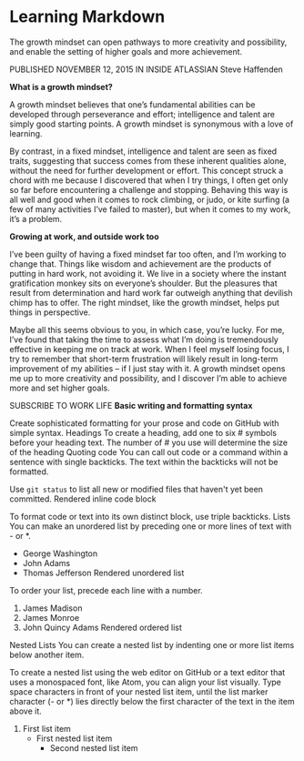 # Learning Markdown #
The growth mindset can open pathways to more creativity and possibility, and enable the setting of higher goals and more achievement.

PUBLISHED NOVEMBER 12, 2015 IN
INSIDE ATLASSIAN
Steve Haffenden

**What is a growth mindset?**

A growth mindset believes that one’s fundamental abilities can be developed through perseverance and effort; intelligence and talent are simply good starting points. A growth mindset is synonymous with a love of learning.

By contrast, in a fixed mindset, intelligence and talent are seen as fixed traits, suggesting that success comes from these inherent qualities alone, without the need for further development or effort.
This concept struck a chord with me because I discovered that when I try things, I often get only so far before encountering a challenge and stopping. Behaving this way is all well and good when it comes to rock climbing, or judo, or kite surfing (a few of many activities I’ve failed to master), but when it comes to my work, it’s a problem.

**Growing at work, and outside work too**

I’ve been guilty of having a fixed mindset far too often, and I’m working to change that. Things like wisdom and achievement are the products of putting in hard work, not avoiding it. We live in a society where the instant gratification monkey sits on everyone’s shoulder. But the pleasures that result from determination and hard work far outweigh anything that devilish chimp has to offer. The right mindset, like the growth mindset, helps put things in perspective.

Maybe all this seems obvious to you, in which case, you’re lucky. For me, I’ve found that taking the time to assess what I’m doing is tremendously effective in keeping me on track at work. When I feel myself losing focus, I try to remember that short-term frustration will likely result in long-term improvement of my abilities – if I just stay with it. A growth mindset opens me up to more creativity and possibility, and I discover I’m able to achieve more and set higher goals.

SUBSCRIBE TO WORK LIFE
**Basic writing and formatting syntax**

Create sophisticated formatting for your prose and code on GitHub with simple syntax.
Headings
To create a heading, add one to six # symbols before your heading text. The number of # you use will determine the size of the heading
Quoting code
You can call out code or a command within a sentence with single backticks. The text within the backticks will not be formatted.

Use `git status` to list all new or modified files that haven't yet been committed.
Rendered inline code block

To format code or text into its own distinct block, use triple backticks.
Lists
You can make an unordered list by preceding one or more lines of text with - or *.

- George Washington
- John Adams
- Thomas Jefferson
Rendered unordered list

To order your list, precede each line with a number.

1. James Madison
2. James Monroe
3. John Quincy Adams
Rendered ordered list

Nested Lists
You can create a nested list by indenting one or more list items below another item.

To create a nested list using the web editor on GitHub or a text editor that uses a monospaced font, like Atom, you can align your list visually. Type space characters in front of your nested list item, until the list marker character (- or *) lies directly below the first character of the text in the item above it.

1. First list item
   - First nested list item
     - Second nested list item
